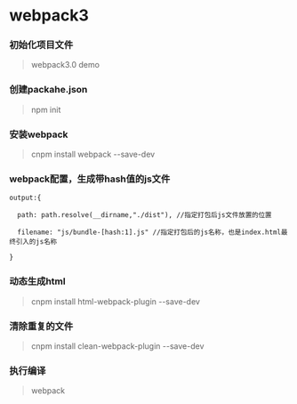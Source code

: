 # webpack3

### 初始化项目文件
>webpack3.0 demo
   
### 创建packahe.json     
>npm init 

### 安装webpack
>cnpm install webpack --save-dev  

### webpack配置，生成带hash值的js文件
`output:{`

`  path: path.resolve(__dirname,"./dist"), //指定打包后js文件放置的位置`

`  filename: "js/bundle-[hash:1].js" //指定打包后的js名称，也是index.html最终引入的js名称`

`}`

### 动态生成html
>cnpm install html-webpack-plugin --save-dev

### 清除重复的文件
>cnpm install clean-webpack-plugin --save-dev

### 执行编译
>webpack


    

